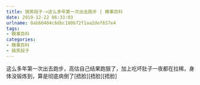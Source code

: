 ```yaml
---
title: 搞笑段子->这么多年第一次出去跑步 | 糗事百科
date: 2019-12-22 06:33:03
urlname: 0ab60404c6dbc180b72f1aa2def657e4
tags: 
- 糗事百科
categories:
- 糗事百科
- 搞笑段子
---
```

这么多年第一次出去跑步，高估自己结果跑狠了，加上吃坏肚子一夜都在拉稀，身体没锻炼到，算是彻底病倒了[捂脸][捂脸][捂脸]


